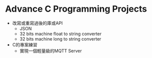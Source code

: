 # Advance C Programming Projects

- 改寫或重寫過後的庫或API
  - JSON
  - 32 bits machine float to string converter
  - 32 bits machine long to string converter
- C的專案練習
  - 實現一個輕量級的MQTT Server

